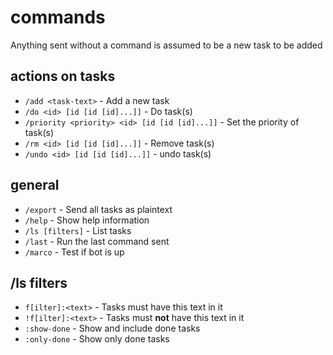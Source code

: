 # commands

Anything sent without a command is assumed to be a new task to be added

## actions on tasks 
- `/add <task-text>` - Add a new task
- `/do <id> [id [id [id]...]]` - Do task(s)
- `/priority <priority> <id> [id [id [id]...]]` - Set the priority of task(s)
- `/rm <id> [id [id [id]...]]` - Remove task(s)
- `/undo <id> [id [id [id]...]]` - undo task(s)

## general 
- `/export` - Send all tasks as plaintext
- `/help` - Show help information
- `/ls [filters]` - List tasks
- `/last` - Run the last command sent
- `/marco` - Test if bot is up


## /ls filters 
- `f[ilter]:<text>` - Tasks must have this text in it
- `!f[ilter]:<text>` - Tasks must **not** have this text in  it
- `:show-done` - Show and include done tasks
- `:only-done` - Show only done tasks
